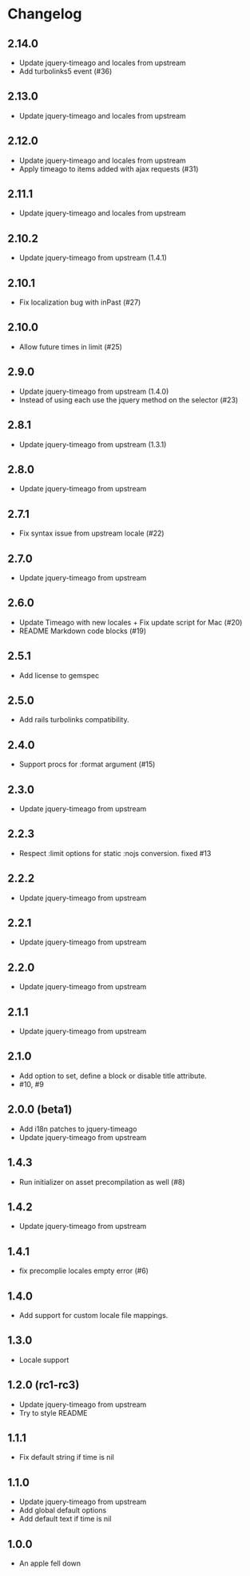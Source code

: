 # Changelog

## 2.14.0

* Update jquery-timeago and locales from upstream
* Add turbolinks5 event (#36)

## 2.13.0

* Update jquery-timeago and locales from upstream

## 2.12.0

* Update jquery-timeago and locales from upstream
* Apply timeago to items added with ajax requests (#31)

## 2.11.1

* Update jquery-timeago and locales from upstream

## 2.10.2

* Update jquery-timeago from upstream (1.4.1)

## 2.10.1

* Fix localization bug with inPast (#27)

## 2.10.0

* Allow future times in limit (#25)

## 2.9.0

* Update jquery-timeago from upstream (1.4.0)
* Instead of using each use the jquery method on the selector (#23)

## 2.8.1

* Update jquery-timeago from upstream (1.3.1)

## 2.8.0

* Update jquery-timeago from upstream

## 2.7.1

* Fix syntax issue from upstream locale (#22)

## 2.7.0

* Update jquery-timeago from upstream

## 2.6.0

* Update Timeago with new locales + Fix update script for Mac (#20)
* README Markdown code blocks (#19)

## 2.5.1

* Add license to gemspec

## 2.5.0

* Add rails turbolinks compatibility.

## 2.4.0

* Support procs for :format argument (#15)

## 2.3.0

* Update jquery-timeago from upstream

## 2.2.3

* Respect :limit options for static :nojs conversion. fixed #13

## 2.2.2

* Update jquery-timeago from upstream

## 2.2.1

* Update jquery-timeago from upstream

## 2.2.0

* Update jquery-timeago from upstream

## 2.1.1

* Update jquery-timeago from upstream

## 2.1.0

* Add option to set, define a block or disable title attribute.
* #10, #9

## 2.0.0 (beta1)

* Add i18n patches to jquery-timeago
* Update jquery-timeago from upstream

## 1.4.3

* Run initializer on asset precompilation as well (#8)

## 1.4.2

* Update jquery-timeago from upstream

## 1.4.1

* fix precomplie locales empty error (#6)

## 1.4.0

* Add support for custom locale file mappings.

## 1.3.0

* Locale support

## 1.2.0 (rc1-rc3)

* Update jquery-timeago from upstream
* Try to style README

## 1.1.1

* Fix default string if time is nil

## 1.1.0

* Update jquery-timeago from upstream
* Add global default options
* Add default text if time is nil

## 1.0.0

* An apple fell down
